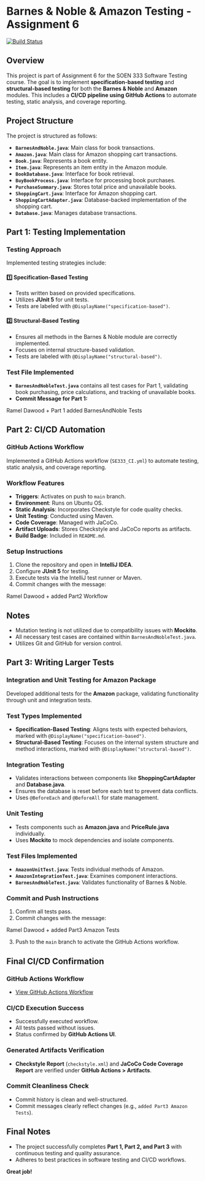 # Barnes & Noble & Amazon Testing - Assignment 6


[![Build Status](https://github.com/rameldawood2025/Assignment6/actions/workflows/SE333_CI.yml/badge.svg)](https://github.com/rameldawood2025/Assignment6/actions)


## Overview
This project is part of Assignment 6 for the SOEN 333 Software Testing course. The goal is to implement **specification-based testing** and **structural-based testing** for both the **Barnes & Noble** and **Amazon** modules. This includes a **CI/CD pipeline using GitHub Actions** to automate testing, static analysis, and coverage reporting.


## Project Structure
The project is structured as follows:
- **`BarnesAndNoble.java`**: Main class for book transactions.
- **`Amazon.java`**: Main class for Amazon shopping cart transactions.
- **`Book.java`**: Represents a book entity.
- **`Item.java`**: Represents an item entity in the Amazon module.
- **`BookDatabase.java`**: Interface for book retrieval.
- **`BuyBookProcess.java`**: Interface for processing book purchases.
- **`PurchaseSummary.java`**: Stores total price and unavailable books.
- **`ShoppingCart.java`**: Interface for Amazon shopping cart.
- **`ShoppingCartAdapter.java`**: Database-backed implementation of the shopping cart.
- **`Database.java`**: Manages database transactions.


## Part 1: Testing Implementation


### Testing Approach
Implemented testing strategies include:


#### 1️⃣ Specification-Based Testing
- Tests written based on provided specifications.
- Utilizes **JUnit 5** for unit tests.
- Tests are labeled with `@DisplayName("specification-based")`.


#### 2️⃣ Structural-Based Testing
- Ensures all methods in the Barnes & Noble module are correctly implemented.
- Focuses on internal structure-based validation.
- Tests are labeled with `@DisplayName("structural-based")`.


### Test File Implemented
- **`BarnesAndNobleTest.java`** contains all test cases for Part 1, validating book purchasing, price calculations, and tracking of unavailable books.
- **Commit Message for Part 1:**


Ramel Dawood + Part 1 added BarnesAndNoble Tests


## Part 2: CI/CD Automation


### GitHub Actions Workflow
Implemented a GitHub Actions workflow (`SE333_CI.yml`) to automate testing, static analysis, and coverage reporting.


### Workflow Features
- **Triggers**: Activates on push to `main` branch.
- **Environment**: Runs on Ubuntu OS.
- **Static Analysis**: Incorporates Checkstyle for code quality checks.
- **Unit Testing**: Conducted using Maven.
- **Code Coverage**: Managed with JaCoCo.
- **Artifact Uploads**: Stores Checkstyle and JaCoCo reports as artifacts.
- **Build Badge**: Included in `README.md`.


### Setup Instructions
1. Clone the repository and open in **IntelliJ IDEA**.
2. Configure **JUnit 5** for testing.
3. Execute tests via the IntelliJ test runner or Maven.
4. Commit changes with the message:


Ramel Dawood + added Part2 Workflow


## Notes
- Mutation testing is not utilized due to compatibility issues with **Mockito**.
- All necessary test cases are contained within `BarnesAndNobleTest.java`.
- Utilizes Git and GitHub for version control.


## Part 3: Writing Larger Tests


### Integration and Unit Testing for Amazon Package
Developed additional tests for the **Amazon** package, validating functionality through unit and integration tests.


### Test Types Implemented
- **Specification-Based Testing**: Aligns tests with expected behaviors, marked with `@DisplayName("specification-based")`.
- **Structural-Based Testing**: Focuses on the internal system structure and method interactions, marked with `@DisplayName("structural-based")`.


### Integration Testing
- Validates interactions between components like **ShoppingCartAdapter** and **Database.java**.
- Ensures the database is reset before each test to prevent data conflicts.
- Uses `@BeforeEach` and `@BeforeAll` for state management.


### Unit Testing
- Tests components such as **Amazon.java** and **PriceRule.java** individually.
- Uses **Mockito** to mock dependencies and isolate components.


### Test Files Implemented
- **`AmazonUnitTest.java`**: Tests individual methods of Amazon.
- **`AmazonIntegrationTest.java`**: Examines component interactions.
- **`BarnesAndNobleTest.java`**: Validates functionality of Barnes & Noble.


### Commit and Push Instructions
1. Confirm all tests pass.
2. Commit changes with the message:


Ramel Dawood + added Part3 Amazon Tests


3. Push to the `main` branch to activate the GitHub Actions workflow.


## Final CI/CD Confirmation


### GitHub Actions Workflow
- [View GitHub Actions Workflow](https://github.com/rameldawood2025/Assignment6/actions/workflows/SE333_CI.yml)


### CI/CD Execution Success
- Successfully executed workflow.
- All tests passed without issues.
- Status confirmed by **GitHub Actions UI**.


### Generated Artifacts Verification
- **Checkstyle Report** (`checkstyle.xml`) and **JaCoCo Code Coverage Report** are verified under **GitHub Actions > Artifacts**.


### Commit Cleanliness Check
- Commit history is clean and well-structured.
- Commit messages clearly reflect changes (e.g., `added Part3 Amazon Tests`).


## Final Notes
- The project successfully completes **Part 1, Part 2, and Part 3** with continuous testing and quality assurance.
- Adheres to best practices in software testing and CI/CD workflows.


**Great job!**